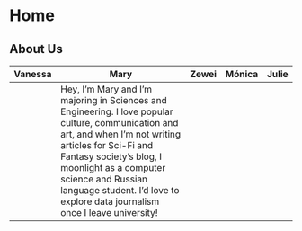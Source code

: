 # Home

## About Us

| Vanessa | Mary | Zewei | Mónica | Julie |
|---------|------|-------|--------|-------|
| |Hey, I’m Mary and I’m majoring in Sciences and Engineering. I love popular culture, communication and art, and when I’m not writing articles for Sci-Fi and Fantasy society’s blog, I moonlight as a computer science and Russian language student. I’d love to explore data journalism once I leave university!|       |        |       |
